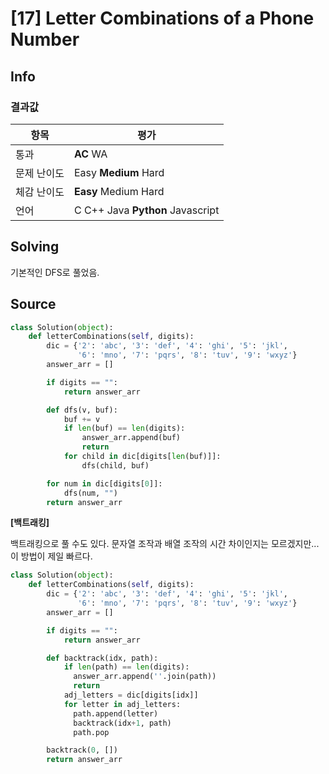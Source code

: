 # [17] Letter Combinations of a Phone Number

## Info

### 결과값

| 항목        | 평가                             |
| ----------- | -------------------------------- |
| 통과        | **AC** WA                        |
| 문제 난이도 | Easy **Medium** Hard             |
| 체감 난이도 | **Easy** Medium Hard             |
| 언어        | C C++ Java **Python** Javascript |

## Solving

기본적인 DFS로 풀었음.

## Source

```python
class Solution(object):
    def letterCombinations(self, digits):
        dic = {'2': 'abc', '3': 'def', '4': 'ghi', '5': 'jkl',
               '6': 'mno', '7': 'pqrs', '8': 'tuv', '9': 'wxyz'}
        answer_arr = []

        if digits == "":
            return answer_arr

        def dfs(v, buf):
            buf += v
            if len(buf) == len(digits):
                answer_arr.append(buf)
                return
            for child in dic[digits[len(buf)]]:
                dfs(child, buf)

        for num in dic[digits[0]]:
            dfs(num, "")
        return answer_arr
```

**[백트래킹]**

백트래킹으로 풀 수도 있다. 문자열 조작과 배열 조작의 시간 차이인지는 모르겠지만...이 방법이 제일 빠르다.

```python
class Solution(object):
    def letterCombinations(self, digits):
        dic = {'2': 'abc', '3': 'def', '4': 'ghi', '5': 'jkl',
               '6': 'mno', '7': 'pqrs', '8': 'tuv', '9': 'wxyz'}
        answer_arr = []

        if digits == "":
            return answer_arr

        def backtrack(idx, path):
            if len(path) == len(digits):
              answer_arr.append(''.join(path))
              return
            adj_letters = dic[digits[idx]]
            for letter in adj_letters:
              path.append(letter)
              backtrack(idx+1, path)
              path.pop

        backtrack(0, [])
        return answer_arr
```



